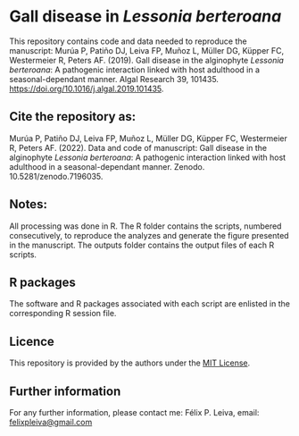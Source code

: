 # Gall disease in _Lessonia berteroana_
 
This repository contains code and data needed to reproduce the manuscript: Murúa P, Patiño DJ, Leiva FP, Muñoz L, Müller DG, Küpper FC, Westermeier R, Peters AF. (2019). Gall disease in the alginophyte _Lessonia berteroana_: A pathogenic interaction linked with host adulthood in a seasonal-dependant manner. Algal Research 39, 101435. https://doi.org/10.1016/j.algal.2019.101435.

## Cite the repository as: 

Murúa P, Patiño DJ, Leiva FP, Muñoz L, Müller DG, Küpper FC, Westermeier R, Peters AF. (2022). Data and code of manuscript: Gall disease in the alginophyte _Lessonia berteroana_: A pathogenic interaction linked with host adulthood in a seasonal-dependant manner. Zenodo. 10.5281/zenodo.7196035.

## Notes:
All processing was done in R. The R folder contains the scripts, numbered consecutively, to reproduce the analyzes and generate the figure presented in the manuscript. The outputs folder contains the output files of each R scripts.

## R packages
The software and R packages associated with each script are enlisted in the corresponding R session file.

## Licence
This repository is provided by the authors under the [MIT License](https://opensource.org/licenses/MIT).

## Further information
For any further information, please contact me: Félix P. Leiva, email: felixpleiva@gmail.com
